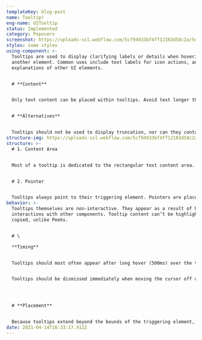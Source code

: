 ```yaml
---
templateKey: blog-post
name: Tooltip!
eng-name: UITooltip
status: Implemented
category: Popovers
screenshot: https://uploads-ssl.webflow.com/5cf94933bf4ff12103d58c2a/5d091dd6cab7486074601273_image_preview-63.png
styles: some styles
using-component: >-
  Tooltips are used to display clarifying labels or details when hovering over
  another element. Common uses include text labels for icon actions, and
  explanations of other UI elements. 


  # **Content**


  Only text content can be placed within tooltips. Avoid text longer than 100 characters. 


  # **Alternatives**


  Tooltips should not be used to display truncation, nor can they contain interactive elements. Use a [UIPeek](/ui-components/peeks) for those cases. If you want to combine a tooltip with an information icon, use the [UIProtip](/ui-components/protips) component. For more details on when to use each component, see the [Tooltips vs. Peeks](/learn/tooltips-peeks) learn Fabric module.
structure-img: https://uploads-ssl.webflow.com/5cf94933bf4ff12103d58c2a/5d6ec3a644910848309051c2_Tooltip%20-%202%402x.png
structure: >-
  # 1. Content Area


  Most of a tooltip is dedicated to the rectangular text content area. The width of the content area should be responsive to the text of the tooltip, but the full width should not exceed 180px in most cases. 


  # 2. Pointer


  Tooltips always point to their triggering element. Pointers are placed in the middle of one of the tooltip’s four sides.
behavior: >-
  Tooltips themselves are non-interactive. They appear as a result of hover
  interactions with other components. Tooltip content can’t be highlighted &
  copied, unlike Peeks. 


  # \

  **Timing**


  Tooltips should most often appear after long hover (500ms) over the triggering element. In rare circumstances, tooltips may appear immediately on hover, but this should be avoided. 


  Tooltips should be dismissed immediately when moving the cursor off of the triggering element. 




  # **Placement**


  Because tooltips extend beyond the bounds of the triggering element, be sure that placement of the tooltip will not cause it to appear outside the bounds of the page window.
date: 2021-04-14T16:33:17.912Z
---
```

